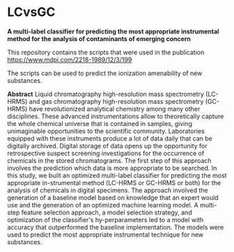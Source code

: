 # LCvsGC
**A multi-label classifier for predicting the most appropriate instrumental method for the analysis of contaminants of emerging concern**

This repository contains the scripts that were used in the publication https://www.mdpi.com/2218-1989/12/3/199

The scripts can be used to predict the ionization amenability of new substances.

**Abstract**
Liquid chromatography high-resolution mass spectrometry (LC-HRMS) and gas chromatography high-resolution mass spectrometry (GC-HRMS) have revolutionized analytical chemistry among many other disciplines. These advanced instrumentations allow to theoretically capture the whole chemical universe that is contained in samples, giving unimaginable opportunities to the scientific community. Laboratories equipped with these instruments produce a lot of data daily that can be digitally archived. Digital storage of data opens up the opportunity for retrospective suspect screening investigations for the occurrence of chemicals in the stored chromatograms. The first step of this approach involves the prediction which data is more appropriate to be searched. In this study, we built an optimized multi-label classifier for predicting the most appropriate in-strumental method (LC-HRMS or GC-HRMS or both) for the analysis of chemicals in digital specimens. The approach involved the generation of a baseline model based on knowledge that an expert would use and the generation of an optimized machine learning model. A multi-step feature selection approach, a model selection strategy, and optimization of the classifier's hy-perparameters led to a model with accuracy that outperformed the baseline implementation. The models were used to predict the most appropriate instrumental technique for new substances.
